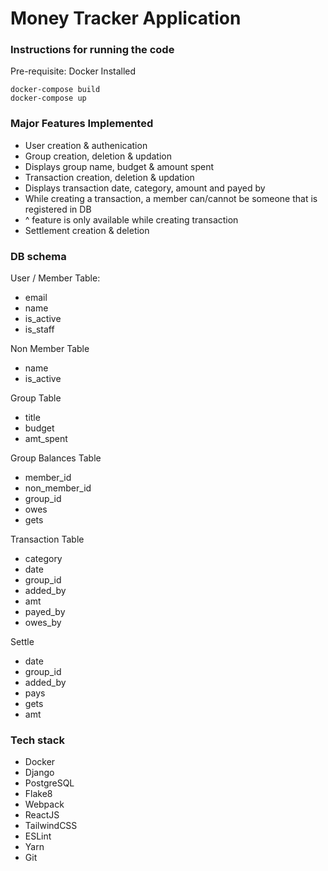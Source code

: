 # Money Tracker Application

### Instructions for running the code

Pre-requisite: Docker Installed

```
docker-compose build
docker-compose up
```

### Major Features Implemented

- User creation & authenication
- Group creation, deletion & updation
- Displays group name, budget & amount spent
- Transaction creation, deletion & updation
- Displays transaction date, category, amount and payed by
- While creating a transaction, a member can/cannot be someone that is registered in DB
- ^ feature is only available while creating transaction
- Settlement creation & deletion

### DB schema

User / Member Table:

- email
- name
- is_active
- is_staff

Non Member Table

- name
- is_active

Group Table

- title
- budget
- amt_spent

Group Balances Table

- member_id
- non_member_id
- group_id
- owes
- gets

Transaction Table

- category
- date
- group_id
- added_by
- amt
- payed_by
- owes_by

Settle

- date
- group_id
- added_by
- pays
- gets
- amt

### Tech stack

- Docker
- Django
- PostgreSQL
- Flake8
- Webpack
- ReactJS
- TailwindCSS
- ESLint
- Yarn
- Git
